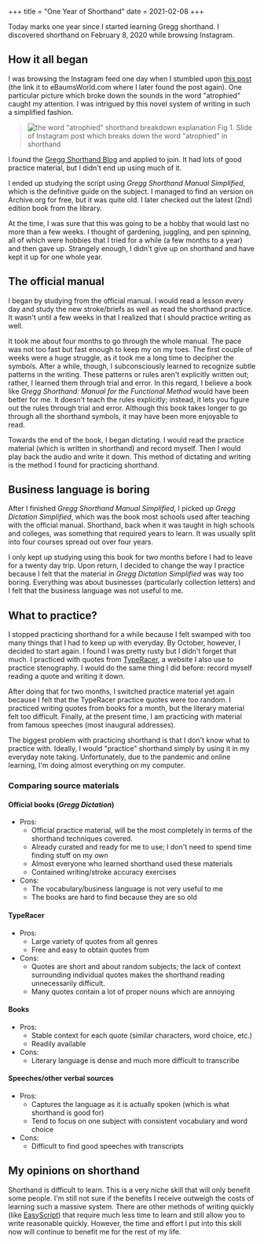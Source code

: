 +++
title = "One Year of Shorthand"
date = 2021-02-08
+++

Today marks one year since I started learning Gregg shorthand. I discovered
shorthand on February 8, 2020 while browsing Instagram.

## How it all began

I was browsing the Instagram feed one day when I stumbled upon [this post][1]
(the link it to eBaumsWorld.com where I later found the post again). One
particular picture which broke down the sounds in the word "atrophied" caught my
attention. I was intrigued by this novel system of writing in such a simplified
fashion.

> ![the word "atrophied" shorthand breakdown explanation][2]
> Fig 1. Slide of Instagram post which breaks down the word "atrophied" in
> shorthand

I found the [Gregg Shorthand Blog][3] and applied to join. It had lots of good
practice material, but I didn't end up using much of it.

I ended up studying the script using *Gregg Shorthand Manual Simplified*, which
is the definitive guide on the subject. I managed to find an version on
Archive.org for free, but it was quite old. I later checked out the latest (2nd)
edition book from the library.

At the time, I was sure that this was going to be a hobby that would last no
more than a few weeks. I thought of gardening, juggling, and pen spinning, all
of which were hobbies that I tried for a while (a few months to a year) and then
gave up. Strangely enough, I didn't give up on shorthand and have kept it up for
one whole year.

## The official manual

I began by studying from the official manual. I would read a lesson every day
and study the new stroke/briefs as well as read the shorthand practice. It
wasn't until a few weeks in that I realized that I should practice writing as
well.

It took me about four months to go through the whole manual. The pace was not too
fast but fast enough to keep my on my toes. The first couple of weeks were a
huge struggle, as it took me a long time to decipher the symbols. After a while,
though, I subconsciously learned to recognize subtle patterns in the writing.
These patterns or rules aren't explicitly written out; rather, I learned them
through trial and error. In this regard, I believe a book like *Gregg Shorthand:
Manual for the Functional Method* would have been better for me. It doesn't
teach the rules explicitly; instead, it lets you figure out the rules through
trial and error. Although this book takes longer to go through all the shorthand
symbols, it may have been more enjoyable to read.

Towards the end of the book, I began dictating. I would read the practice
material (which is written in shorthand) and record myself. Then I would play
back the audio and write it down. This method of dictating and writing is the
method I found for practicing shorthand.

## Business language is boring

After I finished *Gregg Shorthand Manual Simplified*, I picked up *Gregg
Dictation Simplified*, which was the book most schools used after teaching with
the official manual. Shorthand, back when it was taught in high schools and
colleges, was something that required years to learn. It was usually split into
four courses spread out over four years.

I only kept up studying using this book for two months before I had to leave for
a twenty day trip. Upon return, I decided to change the way I practice because I
felt that the material in *Gregg Dictation Simplified* was way too boring.
Everything was about businesses (particularly collection letters) and I felt
that the business language was not useful to me.

## What to practice?

I stopped practicing shorthand for a while because I felt swamped with too many
things that I had to keep up with everyday. By October, however, I decided to
start again. I found I was pretty rusty but I didn't forget that much. I
practiced with quotes from [TypeRacer][4], a website I also use to practice
stenography. I would do the same thing I did before: record myself reading a
quote and writing it down.

After doing that for two months, I switched practice material yet again because
I felt that the TypeRacer practice quotes were too random. I practiced writing
quotes from books for a month, but the literary material felt too difficult.
Finally, at the present time, I am practicing with material from famous speeches
(most inaugural addresses).

The biggest problem with practicing shorthand is that I don't know what to
practice with. Ideally, I would "practice" shorthand simply by using it in my
everyday note taking. Unfortunately, due to the pandemic and online learning,
I'm doing almost everything on my computer.


### Comparing source materials

#### Official books (*Gregg Dictation*)
- Pros:
  - Official practice material, will be the most completely in terms of the
    shorthand techniques covered.
  - Already curated and ready for me to use; I don't need to spend time
    finding stuff on my own
  - Almost everyone who learned shorthand used these materials
  - Contained writing/stroke accuracy exercises
- Cons:
  - The vocabulary/business language is not very useful to me
  - The books are hard to find because they are so old

#### TypeRacer
- Pros:
  - Large variety of quotes from all genres
  - Free and easy to obtain quotes from
- Cons:
  - Quotes are short and about random subjects; the lack of context
    surrounding individual quotes makes the shorthand reading unnecessarily
    difficult.
  - Many quotes contain a lot of proper nouns which are annoying

#### Books
- Pros:
  - Stable context for each quote (similar characters, word choice, etc.)
  - Readily available
- Cons:
  - Literary language is dense and much more difficult to transcribe

#### Speeches/other verbal sources
- Pros:
  - Captures the language as it is actually spoken (which is what shorthand is
    good for)
  - Tend to focus on one subject with consistent vocabulary and word choice
- Cons:
  - Difficult to find good speeches with transcripts

## My opinions on shorthand

Shorthand is difficult to learn. This is a very niche skill that will only
benefit some people. I'm still not sure if the benefits I receive outweigh the
costs of learning such a massive system. There are other methods of writing
quickly (like [EasyScript][5]) that require much less time to learn and still
allow you to write reasonable quickly. However, the time and effort I put into
this skill now will continue to benefit me for the rest of my life.

[1]: https://www.ebaumsworld.com/pictures/guy-sends-his-brother-a-doctors-scribble-as-a-joke-and-is-surprised-that-it-actually-means-something/86191899/?view=list
[2]: https://cdn.ebaumsworld.com/mediaFiles/picture/718392/86191903.jpg
[3]: https://gregg-shorthand.com
[4]: https://play.typeracer.com
[5]: http://easyscript.com/learnshorthand.asp
